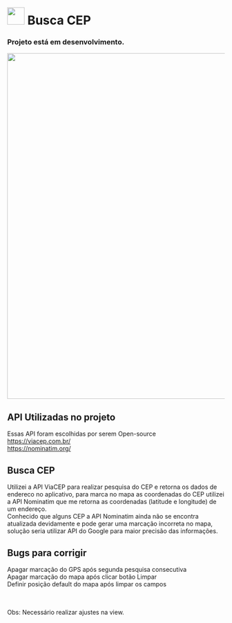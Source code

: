 # <img src="https://i.imgur.com/23A3S2G.png" width="40"/> Busca CEP 
### Projeto está em desenvolvimento.
<img src="https://i.imgur.com/5b9RHij.jpg" width="800"/>

## API Utilizadas no projeto
Essas API foram escolhidas por serem Open-source
<br>https://viacep.com.br/
<br>https://nominatim.org/

## Busca CEP
Utilizei a API ViaCEP para realizar pesquisa do CEP e retorna os dados de endereco no aplicativo, para marca no mapa as coordenadas do CEP utilizei a API Nominatim que me retorna as coordenadas (latitude e longitude) de um endereço.
<br>Conhecido que alguns CEP a API Nominatim ainda não se encontra atualizada devidamente e pode gerar uma marcação incorreta no mapa, solução seria utilizar API do Google para maior precisão das informações.



## <b>Bugs para corrigir</b>
Apagar marcação do GPS após segunda pesquisa consecutiva
<br>Apagar marcação do mapa após clicar botão Limpar
<br>Definir posição default do mapa após limpar os campos

<br><br>Obs: Necessário realizar ajustes na view.

